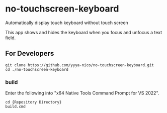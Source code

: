# no-touchscreen-keyboard
Automatically display touch keyboard without touch screen  

This app shows and hides the keyboard when you focus and unfocus a text field.

## For Developers
```
git clone https://github.com/yyya-nico/no-touchscreen-keyboard.git
cd ./no-touchscreen-keyboard
```

### build
Enter the following into "x64 Native Tools Command Prompt for VS 2022".
```
cd {Repository Directory}
build.cmd
```